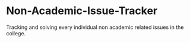 # Non-Academic-Issue-Tracker
Tracking and solving every individual non academic related issues in the college.
